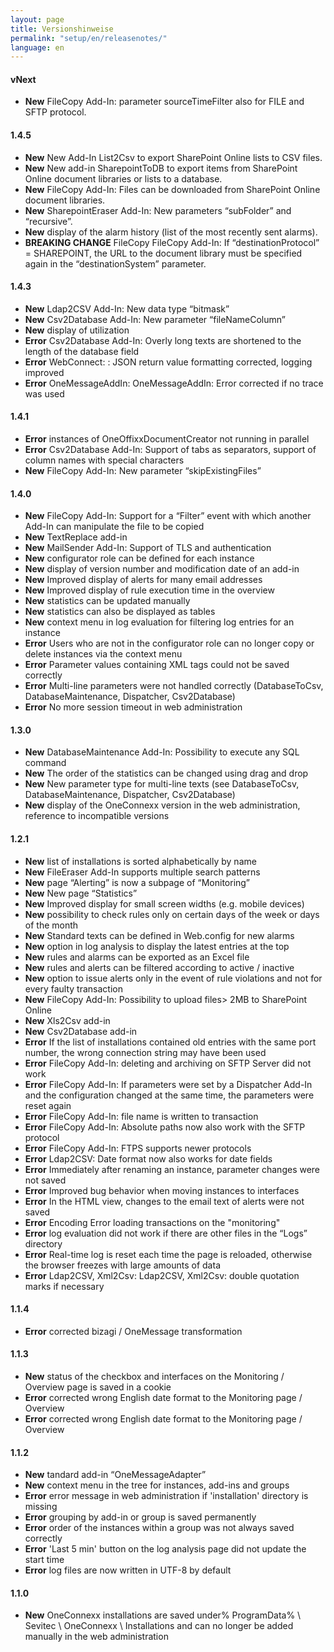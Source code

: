 ```yaml
---
layout: page
title: Versionshinweise
permalink: "setup/en/releasenotes/"
language: en
---
```


#### vNext

* __New__ FileCopy Add-In: parameter sourceTimeFilter also for FILE and SFTP protocol.


#### 1.4.5

* __New__ New Add-In List2Csv to export SharePoint Online lists to CSV files.
* __New__ New add-in SharepointToDB to export items from SharePoint Online document libraries or lists to a database.
* __New__ FileCopy Add-In: Files can be downloaded from SharePoint Online document libraries.
* __New__ SharepointEraser Add-In: New parameters “subFolder” and “recursive”.
* __New__ display of the alarm history (list of the most recently sent alarms).
* __BREAKING CHANGE__ FileCopy FileCopy Add-In: If “destinationProtocol” = SHAREPOINT, the URL to the document library must be specified again in the “destinationSystem” parameter.


#### 1.4.3

* __New__ Ldap2CSV Add-In: New data type “bitmask”
* __New__ Csv2Database Add-In: New parameter “fileNameColumn”
* __New__ display of utilization
* __Error__ Csv2Database Add-In: Overly long texts are shortened to the length of the database field
* __Error__ WebConnect: : JSON return value formatting corrected, logging improved
* __Error__ OneMessageAddIn: OneMessageAddIn: Error corrected if no trace was used


#### 1.4.1

* __Error__ instances of OneOffixxDocumentCreator not running in parallel
* __Error__ Csv2Database Add-In: Support of tabs as separators, support of column names with special characters
* __New__ FileCopy Add-In: New parameter “skipExistingFiles”


#### 1.4.0

* __New__ FileCopy Add-In: Support for a “Filter” event with which another Add-In can manipulate the file to be copied
* __New__ TextReplace add-in
* __New__ MailSender Add-In: Support of TLS and authentication
* __New__ configurator role can be defined for each instance
* __New__ display of version number and modification date of an add-in
* __New__ Improved display of alerts for many email addresses
* __New__ Improved display of rule execution time in the overview
* __New__ statistics can be updated manually
* __New__ statistics can also be displayed as tables
* __New__ context menu in log evaluation for filtering log entries for an instance
* __Error__ Users who are not in the configurator role can no longer copy or delete instances via the context menu
* __Error__ Parameter values ​​containing XML tags could not be saved correctly
* __Error__ Multi-line parameters were not handled correctly (DatabaseToCsv, DatabaseMaintenance, Dispatcher, Csv2Database)
* __Error__ No more session timeout in web administration


#### 1.3.0

* __New__ DatabaseMaintenance Add-In: Possibility to execute any SQL command
* __New__ The order of the statistics can be changed using drag and drop
* __New__ New parameter type for multi-line texts (see DatabaseToCsv, DatabaseMaintenance, Dispatcher, Csv2Database)
* __New__ display of the OneConnexx version in the web administration, reference to incompatible versions


#### 1.2.1

* __New__ list of installations is sorted alphabetically by name
* __New__ FileEraser Add-In supports multiple search patterns
* __New__ page “Alerting” is now a subpage of “Monitoring”
* __New__ New page “Statistics”
* __New__ Improved display for small screen widths (e.g. mobile devices)
* __New__ possibility to check rules only on certain days of the week or days of the month
* __New__ Standard texts can be defined in Web.config for new alarms
* __New__ option in log analysis to display the latest entries at the top
* __New__ rules and alarms can be exported as an Excel file
* __New__ rules and alerts can be filtered according to active / inactive
* __New__ option to issue alerts only in the event of rule violations and not for every faulty transaction
* __New__ FileCopy Add-In: Possibility to upload files> 2MB to SharePoint Online
* __New__ Xls2Csv add-in
* __New__ Csv2Database add-in
* __Error__ If the list of installations contained old entries with the same port number, the wrong connection string may have been used
* __Error__ FileCopy Add-In: deleting and archiving on SFTP Server did not work
* __Error__ FileCopy Add-In: If parameters were set by a Dispatcher Add-In and the configuration changed at the same time, the parameters were reset again
* __Error__ FileCopy Add-In: file name is written to transaction
* __Error__ FileCopy Add-In: Absolute paths now also work with the SFTP protocol
* __Error__ FileCopy Add-In: FTPS supports newer protocols
* __Error__ Ldap2CSV: Date format now also works for date fields
* __Error__ Immediately after renaming an instance, parameter changes were not saved
* __Error__ Improved bug behavior when moving instances to interfaces
* __Error__ In the HTML view, changes to the email text of alerts were not saved
* __Error__ Encoding Error loading transactions on the "monitoring"
* __Error__ log evaluation did not work if there are other files in the “Logs” directory
* __Error__ Real-time log is reset each time the page is reloaded, otherwise the browser freezes with large amounts of data
* __Error__ Ldap2CSV, Xml2Csv: Ldap2CSV, Xml2Csv: double quotation marks if necessary


#### 1.1.4

* __Error__ corrected bizagi / OneMessage transformation


#### 1.1.3

* __New__ status of the checkbox and interfaces on the Monitoring / Overview page is saved in a cookie
* __Error__ corrected wrong English date format to the Monitoring page / Overview
* __Error__ corrected wrong English date format to the Monitoring page / Overview


#### 1.1.2

* __New__ tandard add-in “OneMessageAdapter”
* __New__ context menu in the tree for instances, add-ins and groups
* __Error__ error message in web administration if 'installation' directory is missing
* __Error__ grouping by add-in or group is saved permanently
* __Error__ order of the instances within a group was not always saved correctly
* __Error__ 'Last 5 min' button on the log analysis page did not update the start time
* __Error__ log files are now written in UTF-8 by default


#### 1.1.0

* __New__ OneConnexx installations are saved under% ProgramData% \ Sevitec \ OneConnexx \ Installations and can no longer be added manually in the web administration
